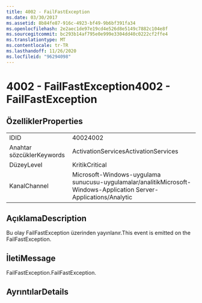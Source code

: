 ```yaml
---
title: 4002 - FailFastException
ms.date: 03/30/2017
ms.assetid: 8b84fe87-916c-4923-bf49-9b6bf391fa34
ms.openlocfilehash: 2e2aec1de97e19cd4e526d8e5149c7882c104e8f
ms.sourcegitcommit: bc293b14af795e0e999e3304dd40c0222cf2ffe4
ms.translationtype: MT
ms.contentlocale: tr-TR
ms.lasthandoff: 11/26/2020
ms.locfileid: "96294098"
---
```

# <a name="4002---failfastexception"></a><span data-ttu-id="cc5cd-102">4002 - FailFastException</span><span class="sxs-lookup"><span data-stu-id="cc5cd-102">4002 - FailFastException</span></span>

## <a name="properties"></a><span data-ttu-id="cc5cd-103">Özellikler</span><span class="sxs-lookup"><span data-stu-id="cc5cd-103">Properties</span></span>  
  
|||  
|-|-|  
|<span data-ttu-id="cc5cd-104">ID</span><span class="sxs-lookup"><span data-stu-id="cc5cd-104">ID</span></span>|<span data-ttu-id="cc5cd-105">4002</span><span class="sxs-lookup"><span data-stu-id="cc5cd-105">4002</span></span>|  
|<span data-ttu-id="cc5cd-106">Anahtar sözcükler</span><span class="sxs-lookup"><span data-stu-id="cc5cd-106">Keywords</span></span>|<span data-ttu-id="cc5cd-107">ActivationServices</span><span class="sxs-lookup"><span data-stu-id="cc5cd-107">ActivationServices</span></span>|  
|<span data-ttu-id="cc5cd-108">Düzey</span><span class="sxs-lookup"><span data-stu-id="cc5cd-108">Level</span></span>|<span data-ttu-id="cc5cd-109">Kritik</span><span class="sxs-lookup"><span data-stu-id="cc5cd-109">Critical</span></span>|  
|<span data-ttu-id="cc5cd-110">Kanal</span><span class="sxs-lookup"><span data-stu-id="cc5cd-110">Channel</span></span>|<span data-ttu-id="cc5cd-111">Microsoft-Windows-uygulama sunucusu-uygulamalar/analitik</span><span class="sxs-lookup"><span data-stu-id="cc5cd-111">Microsoft-Windows-Application Server-Applications/Analytic</span></span>|  
  
## <a name="description"></a><span data-ttu-id="cc5cd-112">Açıklama</span><span class="sxs-lookup"><span data-stu-id="cc5cd-112">Description</span></span>  

 <span data-ttu-id="cc5cd-113">Bu olay FailFastException üzerinden yayınlanır.</span><span class="sxs-lookup"><span data-stu-id="cc5cd-113">This event is emitted on the FailFastException.</span></span>  
  
## <a name="message"></a><span data-ttu-id="cc5cd-114">İleti</span><span class="sxs-lookup"><span data-stu-id="cc5cd-114">Message</span></span>  

 <span data-ttu-id="cc5cd-115">FailFastException.</span><span class="sxs-lookup"><span data-stu-id="cc5cd-115">FailFastException.</span></span>  
  
## <a name="details"></a><span data-ttu-id="cc5cd-116">Ayrıntılar</span><span class="sxs-lookup"><span data-stu-id="cc5cd-116">Details</span></span>
